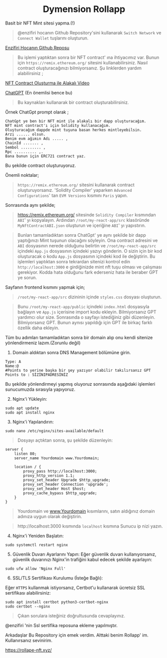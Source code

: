 <h1 align="center"> Dymension Rollapp </h1>

Basit bir NFT Mint sitesi yapma.(!)

>@enzifiri hocanın Github Repository'sini kullanarak `Switch Network` ve `Connect Wallet` tuşlarını oluşturun.

[Enzifiri Hocanın Github Reposu](https://github.com/enzifiri/dApp-Starter-RC)

>Bu işlemi yaptıktan sonra bir NFT contract' ına ihtiyacımız var. Bunun için `https://remix.ethereum.org/` sitesini kullanabilirsiniz. 
Nasıl contract oluşturacağınızı bilmiyorsanız. Şu linklerden yardım alabilirsiniz ;

[NFT Contract Oluşturma ile Alakalı Video](https://www.youtube.com/watch?v=GwFQg8ROZfo&t)

[ChatGPT](https://chat.openai.com/) (En önemlisi bence bu)

>Bu kaynakları kullanarak bir contract oluşturabilirsiniz. 

Örnek ChatGpt prompt olarak ;

```
ChatGpt ye ben bir NFT mint ile alakalı bir dapp oluşturacağım. 
NFT mint contract'ı için Solidity kullanacağım. 
Oluşturacağım dappde mint tuşuna basan herkes mintleyebilsin. 
Arzı ...... olsun. 
Benim evm ağımın Adı ..... , 
ChainId ....... , 
Sembol ......... , 
Rpc .......... ,. 
Bana bunun için ERC721 contract yaz.
```

Bu şekilde contract oluşturuyoruz.

Önemli noktalar;

>`https://remix.ethereum.org/` sitesini kullanarak contract oluşturuyorsanız. 'Solidity Compiler' yaparken `Advanced Configurations`' tan `EVM Versions` kısmını `Paris` yapın.

Sonrasında aynı şekilde;
>https://remix.ethereum.org/ sitesinde `Solidity Compiler` kısmından `ABI`' yı kopyalayın. Ardından `/root/my-react-app/src` klasöründe `MyNftContractABI.json` oluşturun ve içeriğine `ABI`' yı yapıstırın.

>Bunları tamamladıktan sonra ChatGpt' ye aynı şekilde bir dapp yaptığınızı Mint tuşunun olacağını söyleyin. Ona contract adresini ve `ABI` dosyasının nerede olduğunu belirtin ve `/root/my-react-app/src` içindeki `App.js` dosyasının içindeki yazıyı gönderin. O sizin için bir kod oluşturacak o kodu `App.js` dosyasının içindeki kod ile değiştirin. Bu işlemleri yaptıktan sonra tekrardan sitenizi kontrol edin `http://localhost:3000` e girdiğinizde mint nft tuşu olması ve çalışması gerekiyor. Kodda hata olduğunu fark ederseniz hata ile beraber GPT ye sorun. 

Sayfanın frontend kısmını yapmak için;
>`/root/my-react-app/src` dizininin içinde `styles.css` dosyası oluşturun.

>Bunu `/root/my-react-app/public` içindeki `index.html` dosyasıyla bağlayın ve `App.js` içerisine import kodu ekleyin. Bilmiyorsanız GPT yardımcı olur size. Sonrasında o sayfayı istediğiniz gibi düzenleyin. Bilmiyorsanız GPT. Bunun aynısı yapıldığı için GPT ile birkaç farklı özellik daha ekleyin.

Tüm bu adımları tamamladıktan sonra bir domain alıp onu kendi sitenize yönlendirmeniz lazım.(Zorunlu değil)

1) Domain aldıktan sonra DNS Management bölümüne girin. 
```
Type: A  
Name:@ 
#Points to yerine başka bir şey yazıyor olabilir takılırsanız GPT
Points to : SİZİNIPADRESİNİZ 
```

Bu şekilde yönlendirmeyi yapmış oluyoruz sonrasında aşağıdaki işlemleri sunucumuzda sırasıyla yapıyoruz.

2) Nginx'i Yükleyin:

```
sudo apt update
sudo apt install nginx
```

3) Nginx'i Yapılandırın:

```
sudo nano /etc/nginx/sites-available/default
```

>Dosyayı açtıktan sonra, şu şekilde düzenleyin:

```
server {
    listen 80;
    server_name Yourdomain www.Yourdomain;

    location / {
        proxy_pass http://localhost:3000;
        proxy_http_version 1.1;
        proxy_set_header Upgrade $http_upgrade;
        proxy_set_header Connection 'upgrade';
        proxy_set_header Host $host;
        proxy_cache_bypass $http_upgrade;
    }
}
```

>Yourdomain ve www.Yourdomain kısımlarını, satın aldığınız domain adınıza uygun olarak değiştirin.

>http://localhost:3000 kısmında `localhost` kısmına Sunucu ip nizi yazın.

4) Nginx'i Yeniden Başlatın:

```
sudo systemctl restart nginx
```

5) Güvenlik Duvarı Ayarlarını Yapın:
Eğer güvenlik duvarı kullanıyorsanız, güvenlik duvarınızı Nginx'in trafiğini kabul edecek şekilde ayarlayın:

```
sudo ufw allow 'Nginx Full'
```

6) SSL/TLS Sertifikası Kurulumu (İsteğe Bağlı):

Eğer `HTTPS` kullanmak istiyorsanız, Certbot'u kullanarak ücretsiz SSL sertifikası alabilirsiniz:

```
sudo apt install certbot python3-certbot-nginx
sudo certbot --nginx
```

>Çıkan sorulara isteğiniz doğrultusunda cevaplayınız.

@enzifiri 'nin Ssl sertifika reposuna ekleme yapılmıştır.

Arkadaşlar Bu Repository için emek verdim. Alttaki benim Rollapp' im. Kullanırsanız sevinirim.

https://rollape-nft.xyz/
